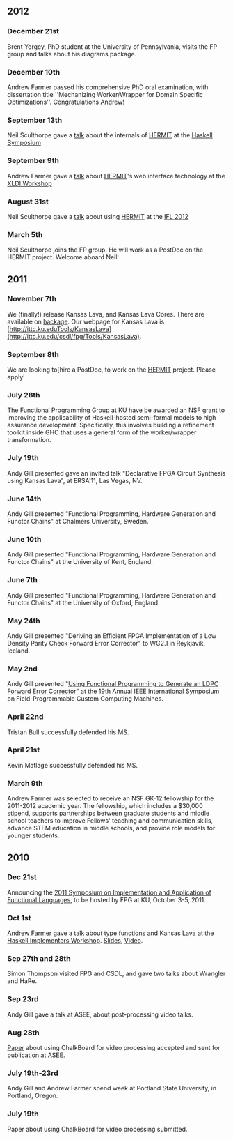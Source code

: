 2012
----

### December 21st 

Brent Yorgey, PhD student at the University of Pennsylvania, 
visits the FP group and talks about his diagrams package.


### December 10th

Andrew Farmer passed his
comprehensive PhD oral examination,
with dissertation title ''Mechanizing Worker/Wrapper for Domain Specific Optimizations''.
Congratulations Andrew!

### September 13th

Neil Sculthorpe gave a [talk](http://www.youtube.com/watch?v=x2QH3jJCJso) 
about the internals of [HERMIT](/projects/hermit)
at the [Haskell Symposium](http://www.haskell.org/haskell-symposium/2012/)

### September 9th

Andrew Farmer gave a [talk](http://www.youtube.com/watch?v=ivMHHreMTvM) 
about [HERMIT](/projects/hermit)'s web interface technology
at the [XLDI Workshop](http://workshops.inf.ed.ac.uk/xldi2012/)

### August 31st

Neil Sculthorpe gave a [talk](http://www.youtube.com/watch?v=fB6SjYPfye4)
about using [HERMIT](/projects/hermit)
at the [IFL 2012](http://www.cs.ox.ac.uk/conferences/IFL2012/)

### March 5th

Neil Sculthorpe joins the FP group. He will work as a PostDoc on
the HERMIT project. Welcome aboard Neil!

2011
----

### November 7th

We (finally!) release Kansas Lava, and Kansas Lava Cores. There are
available on [hackage](http://hackage.haskell.org). Our webpage for
Kansas Lava is
[http://ittc.ku.eduTools/KansasLava](http://ittc.ku.edu/csdl/fpg/Tools/KansasLava).

### September 8th

We are looking to[hire a PostDoc, to work
on the [HERMIT](/projects/hermit) project. Please apply!

### July 28th

The Functional Programming Group at KU have be awarded an NSF grant to
improving the applicability of Haskell-hosted semi-formal models to high
assurance development. Specifically, this involves building a refinement
toolkit inside GHC that uses a general form of the worker/wrapper
transformation.

### July 19th

Andy Gill presented gave an invited talk "Declarative FPGA Circuit
Synthesis using Kansas Lava", at ERSA'11, Las Vegas, NV.

### June 14th

Andy Gill presented "Functional Programming, Hardware Generation and
Functor Chains" at Chalmers University, Sweden.

### June 10th

Andy Gill presented "Functional Programming, Hardware Generation and
Functor Chains" at the University of Kent, England.

### June 7th

Andy Gill presented "Functional Programming, Hardware Generation and
Functor Chains" at the University of Oxford, England.

### May 24th

Andy Gill presented "Deriving an Efficient FPGA Implementation of a Low
Density Parity Check Forward Error Corrector" to WG2.1 in Reykjavik,
Iceland.

### May 2nd

Andy Gill presented "[Using Functional Programming to Generate an LDPC
Forward Error Corrector](/papers/Gill-11-GeneratingLDPC)" at the 19th Annual IEEE
International Symposium on Field-Programmable Custom Computing Machines.

### April 22nd

Tristan Bull successfully defended his MS.

### April 21st

Kevin Matlage successfully defended his MS.

### March 9th

Andrew Farmer was selected to receive an NSF GK-12 fellowship for the
2011-2012 academic year. The fellowship, which includes a \$30,000
stipend, supports partnerships between graduate students and middle
school teachers to improve Fellows' teaching and communication skills,
advance STEM education in middle schools, and provide role models for
younger students.

2010
----

### Dec 21st

Announcing the [2011 Symposium on Implementation and Application of
Functional Languages](http://www.ittc.ku.edu/ifl2011), to be hosted by
FPG at KU, October 3-5, 2011.

### Oct 1st

[Andrew Farmer](/users/andrewfarmer) gave a talk about type functions and
Kansas Lava at the [Haskell Implementors
Workshop](http://haskell.org/haskellwiki/HaskellImplementorsWorkshop/2010).
[Slides](http://www.scribd.com/doc/38559736/kansaslava-hiw10),
[Video](http://www.vimeo.com/15571220).

### Sep 27th and 28th

Simon Thompson visited FPG and CSDL, and gave two talks about Wrangler
and HaRe.

### Sep 23rd

Andy Gill gave a talk at ASEE, about post-processing video talks.

### Aug 28th

[Paper](/papers/Gill-10-ImprovingVideo) about using ChalkBoard
for video processing accepted and sent for publication at ASEE.

### July 19th-23rd

Andy Gill and Andrew Farmer spend week at Portland State University, in
Portland, Oregon.

### July 19th

Paper about using ChalkBoard for video processing
submitted.
